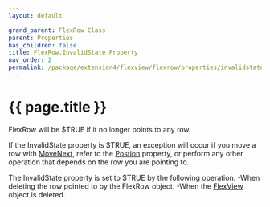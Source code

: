 ```yaml
---
layout: default

grand_parent: FlexRow Class
parent: Properties
has_children: false
title: FlexRow.InvalidState Property
nav_order: 2
permalink: /package/extension4/flexview/flexrow/properties/invalidstate
---
```

# {{ page.title }}

FlexRow will be $TRUE if it no longer points to any row.

If the InvalidState property is $TRUE, an exception will occur if you move a row with <a href="/package/extension4/flexview/flexrow/methods/movenext">MoveNext</a>, refer to the <a href="/package/extension4/flexview/flexrow/properties/position">Postion</a> property, or perform any other operation that depends on the row you are pointing to.

The InvalidState property is set to $TRUE by the following operation.
-When deleting the row pointed to by the FlexRow object.
-When the <a href="/package/extension4/flexview">FlexView</a> object is deleted.